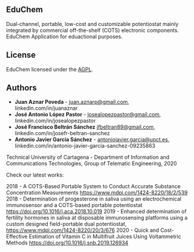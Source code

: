 ## EduChem

Dual-channel, portable, low-cost and customizable potentiostat mainly integrated by commercial off-the-shelf (COTS) electronic components.
EduChem Application for eduactional purposes.

## License
EduChem licensed under the [AGPL](http://www.gnu.org/licenses/agpl.html).

## Authors

* **Juan Aznar Poveda** - juan.aznarp@gmail.com, linkedin.com/in/juanaznar
* **José Antonio López Pastor** - josealopezpastor@gmail.com, linkedin.com/in/josealopezpastor
* **José Francisco Beltrán Sánchez** jfbeltran89@gmail.com, linkedin.com/in/josefr-beltran-sanchez 
* **Antonio Javier García Sánchez** - antoniojavier.garcia@upct.es, linkedin.com/in/antonio-javier-garcia-sanchez-09235863

Technical University of Cartagena - Department of Information and Communications Technologies, Group of Telematic Engineering, 2020

Check our latest works:

2018 - A COTS-Based Portable System to Conduct Accurate Substance Concentration Measurements
https://www.mdpi.com/1424-8220/18/2/539
2018 - Determination of progesterone in saliva using an electrochemical immunosensor and a COTS-based portable potentiostat
https://doi.org/10.1016/j.aca.2018.10.019
2019 - Enhanced determination of fertility hormones in saliva at disposable immunosensing platforms using a custom designed field-portable dual potentiostat, https://www.mdpi.com/1424-8220/20/3/676
2020 - Quick and Cost-Effective Estimation of Vitamin C in Multifruit Juices Using Voltammetric Methods
https://doi.org/10.1016/j.snb.2019.126934
